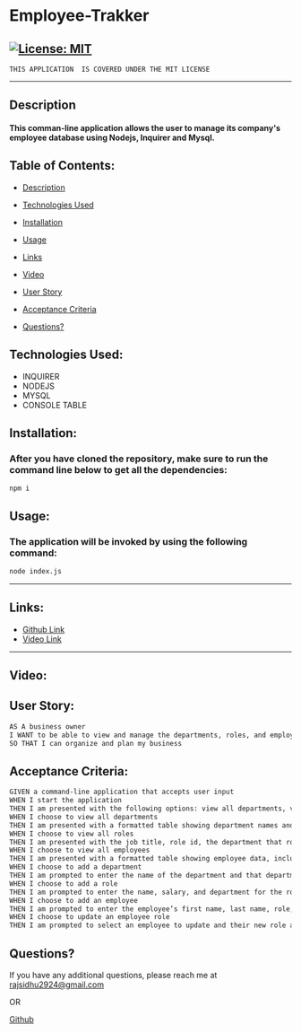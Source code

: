 # Employee-Trakker

  ## [![License: MIT](https://img.shields.io/badge/License-MIT-yellow.svg)](https://opensource.org/licenses/MIT)
    THIS APPLICATION  IS COVERED UNDER THE MIT LICENSE

---

## Description
#### This comman-line application allows the user to manage its company's employee database using Nodejs, Inquirer and Mysql. 

## Table of Contents:
  - [Description](#description)
  - [Technologies Used](#technologies-used)
  - [Installation](#installation)
  - [Usage](#usage)
  - [Links](#links)
  - [Video](#video)
  - [User Story](#user-story)
  - [Acceptance Criteria](#acceptance-criteria)

- [Questions?](#questions)

## Technologies Used:
- INQUIRER
- NODEJS 
- MYSQL 
- CONSOLE TABLE 

## Installation:
### After you have cloned the repository, make sure to run the command line below to get all the dependencies:

```
npm i
```

## Usage:
### The application will be invoked by using the following command:

```bash
node index.js
```
---
## Links:

- [Github Link](https://github.com/rajveer-s/Employee-Trakker)
- [Video Link](https://www.awesomescreenshot.com/video/8204777?key=4e70a0d69757ffbda3b2098a7d1649cb)

---

## Video: 


## User Story:
```md
AS A business owner
I WANT to be able to view and manage the departments, roles, and employees in my company
SO THAT I can organize and plan my business
```

## Acceptance Criteria:
```md
GIVEN a command-line application that accepts user input
WHEN I start the application
THEN I am presented with the following options: view all departments, view all roles, view all employees, add a department, add a role, add an employee, and update an employee role
WHEN I choose to view all departments
THEN I am presented with a formatted table showing department names and department ids
WHEN I choose to view all roles
THEN I am presented with the job title, role id, the department that role belongs to, and the salary for that role
WHEN I choose to view all employees
THEN I am presented with a formatted table showing employee data, including employee ids, first names, last names, job titles, departments, salaries, and managers that the employees report to
WHEN I choose to add a department
THEN I am prompted to enter the name of the department and that department is added to the database
WHEN I choose to add a role
THEN I am prompted to enter the name, salary, and department for the role and that role is added to the database
WHEN I choose to add an employee
THEN I am prompted to enter the employee’s first name, last name, role, and manager, and that employee is added to the database
WHEN I choose to update an employee role
THEN I am prompted to select an employee to update and their new role and this information is updated in the database 
```

## Questions?
If you have any additional questions, please reach me at rajsidhu2924@gmail.com

OR
<br />

[Github](https://www.github.com/rajveer-s)


